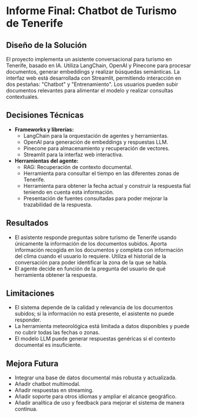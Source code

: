 # Informe Final: Chatbot de Turismo de Tenerife

## Diseño de la Solución
El proyecto implementa un asistente conversacional para turismo en Tenerife, basado en IA. Utiliza LangChain, OpenAI y Pinecone para procesar documentos, generar embeddings y realizar búsquedas semánticas. La interfaz web está desarrollada con Streamlit, permitiendo interacción en dos pestañas: "Chatbot" y "Entrenamiento". Los usuarios pueden subir documentos relevantes para alimentar el modelo y realizar consultas contextuales.

## Decisiones Técnicas
- **Frameworks y librerías:**
  - LangChain para la orquestación de agentes y herramientas.
  - OpenAI para generación de embeddings y respuestas LLM.
  - Pinecone para almacenamiento y recuperación de vectores.
  - Streamlit para la interfaz web interactiva.
- **Herramientas del agente:**
  - RAG: Recuperación de contexto documental.
  - Herramienta para consultar el tiempo en las diferentes zonas de Tenerife.
  - Herramienta para obtener la fecha actual y construir la respuesta fial teniendo en cuenta esta información.
  - Presentación de fuentes consultadas para poder mejorar la trazabilidad de la respuesta.

## Resultados
- El asistente responde preguntas sobre turismo de Tenerife usando únicamente la información de los documentos subidos. Aporta información recogida en los documentos y completa con información del clima cuando el usuario lo requiere. Utiliza el historial de la conversación para poder identificar la zona de la que se habla.
- El agente decide en función de la pregunta del usuario de qué herramienta obtener la respuesta.

## Limitaciones
- El sistema depende de la calidad y relevancia de los documentos subidos; si la información no está presente, el asistente no puede responder.
- La herramienta meteorológica está limitada a datos disponibles y puede no cubrir todas las fechas o zonas.
- El modelo LLM puede generar respuestas genéricas si el contexto documental es insuficiente.

## Mejora Futura
- Integrar una base de datos documental más robusta y actualizada.
- Añadir chatbot multimodal.
- Añadir respuestas en streaming.
- Añadir soporte para otros idiomas y ampliar el alcance geográfico.
- Añadir analítica de uso y feedback para mejorar el sistema de manera continua.
